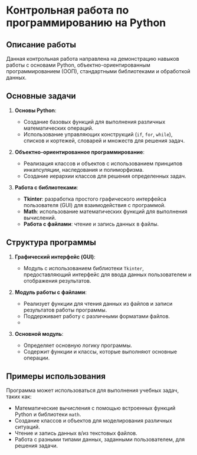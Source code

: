 # Контрольная работа по программированию на Python

## Описание работы

Данная контрольная работа направлена на демонстрацию навыков работы с основами Python, объектно-ориентированным программированием (ООП), стандартными библиотеками и обработкой данных.

## Основные задачи

1. **Основы Python**:
   - Создание базовых функций для выполнения различных математических операций.
   - Использование управляющих конструкций (`if`, `for`, `while`), списков и кортежей, словарей и множеств для решения задач.

2. **Объектно-ориентированное программирование**:
   - Реализация классов и объектов с использованием принципов инкапсуляции, наследования и полиморфизма.
   - Создание иерархии классов для решения определенных задач.

3. **Работа с библиотеками**:
   - **Tkinter**: разработка простого графического интерфейса пользователя (GUI) для взаимодействия с программой.
   - **Math**: использование математических функций для выполнения вычислений.
   - **Работа с файлами**: чтение и запись данных в файлы.

## Структура программы

1. **Графический интерфейс (GUI)**:
   - Модуль с использованием библиотеки `Tkinter`, предоставляющий интерфейс для ввода данных пользователем и отображения результатов.

2. **Модуль работы с файлами**:
   - Реализует функции для чтения данных из файлов и записи результатов работы программы.
   - Поддерживает работу с различными форматами файлов.
   - 
3. **Основной модуль**:
   - Определяет основную логику программы.
   - Содержит функции и классы, которые выполняют основные операции.

## Примеры использования

Программа может использоваться для выполнения учебных задач, таких как:
- Математические вычисления с помощью встроенных функций Python и библиотеки `math`.
- Создание классов и объектов для моделирования различных ситуаций.
- Чтение и запись данных в/из текстовых файлов.
- Работа с разными типами данных, заданными пользователем, для решения задачи.
